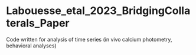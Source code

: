 # Labouesse_etal_2023_BridgingCollaterals_Paper
Code written for analysis of time series (in vivo calcium photometry, behavioral analyses)
